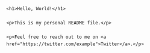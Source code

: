 <!DOCTYPE html>
<html lang="en">
<head>
    <meta charset="UTF-8">
    <meta name="viewport" content="width=device-width, initial-scale=1.0">
    <title>My Personal README</title>
    <style>
        /* CSS styles */
        body {
            font-family: Arial, sans-serif;
            line-height: 1.6;
        }
        h1 {
            color: #333;
        }
        p {
            color: #666;
        }
    </style>
</head>
<body>

    <h1>Hello, World!</h1>
    
    <p>This is my personal README file.</p>
    
    <p>Feel free to reach out to me on <a href="https://twitter.com/example">Twitter</a>.</p>

</body>
</html>


<!--
### Hi there 👋
**nico-arch/nico-arch** is a ✨ _special_ ✨ repository because its `README.md` (this file) appears on your GitHub profile.

Here are some ideas to get you started:

- 🔭 I’m currently working on ...
- 🌱 I’m currently learning ...
- 👯 I’m looking to collaborate on ...
- 🤔 I’m looking for help with ...
- 💬 Ask me about ...
- 📫 How to reach me: ...
- 😄 Pronouns: ...
- ⚡ Fun fact: ...
-->
